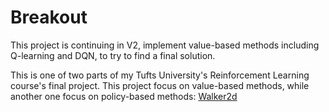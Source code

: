 # Breakout

This project is continuing in V2, implement value-based methods including Q-learning and DQN, to try to find a final solution. 

This is one of two parts of my Tufts University's Reinforcement Learning course's final project. This project focus on value-based methods, while another one focus on policy-based methods: [Walker2d](https://github.com/jeffliulab/walker2d)
